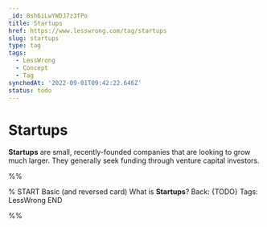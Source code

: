 ```yaml
---
_id: 8sh6iLwYWDJ7z3fPo
title: Startups
href: https://www.lesswrong.com/tag/startups
slug: startups
type: tag
tags:
  - LessWrong
  - Concept
  - Tag
synchedAt: '2022-09-01T09:42:22.646Z'
status: todo
---
```


# Startups

**Startups** are small, recently-founded companies that are looking to grow much larger. They generally seek funding through venture capital investors.


%%

% START
Basic (and reversed card)
What is **Startups**?
Back: {TODO}
Tags: LessWrong
END

%%
	
